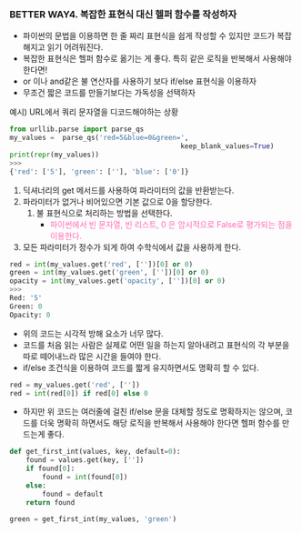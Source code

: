 ### BETTER WAY4. 복잡한 표현식 대신 헬퍼 함수를 작성하자

- 파이썬의 문법을 이용하면 한 줄 짜리 표현식을 쉽게 작성할 수 있지만 코드가 복잡해지고 읽기 어려워진다.
- 복잡한 표현식은 헬퍼 함수로 옮기는 게 좋다. 특히 같은 로직을 반복해서 사용해야 한다면!
- or 이나 and같은 불 연산자를 사용하기 보다 if/else 표현식을 이용하자
- 무조건 짧은 코드를 만들기보다는 가독성을 선택하자

예시) URL에서 쿼리 문자열을 디코드해야하는 상황

```python
from urllib.parse import parse_qs
my_values =  parse_qs('red=5&blue=0&green=',
										  keep_blank_values=True)
print(repr(my_values))
>>>
{'red': ['5'], 'green': [''], 'blue': ['0']}
```

1. 딕셔너리의 get 메서드를 사용하여 파라미터의 값을 반환받는다.
2. 파라미터가 없거나 비어있으면 기본 값으로 0을 할당한다.
    1. 불 표현식으로 처리하는 방법을 선택한다.
        - <span style=color:hotpink>파이썬에서 빈 문자열, 빈 리스트, 0 은 암시적으로 False로 평가되는 점을 이용한다.
3. 모든 파라미터가 정수가 되게 하여 수학식에서 값을 사용하게 한다.

```python
red = int(my_values.get('red', [''])[0] or 0)
green = int(my_values.get('green', [''])[0] or 0)
opacity = int(my_values.get('opacity', [''])[0] or 0)
>>>
Red: '5'
Green: 0
Opacity: 0
```

- 위의 코드는 시각적 방해 요소가 너무 많다.
- 코드를 처음 읽는 사람은 실제로 어떤 일을 하는지 알아내려고 표현식의 각 부분을 따로 떼어내느라 많은 시간을 들여야 한다.
- if/else 조건식을 이용하여 코드를 짧게 유지하면서도 명확히 할 수 있다.

```python
red = my_values.get('red', [''])
red = int(red[0]) if red[0] else 0
```

- 하지만 위 코드는 여러줄에 걸친 if/else 문을 대체할 정도로 명확하지는 않으며, 코드를 더욱 명확히 하면서도 해당 로직을 반복해서 사용해야 한다면 헬퍼 함수를 만드는게 좋다.

```python
def get_first_int(values, key, default=0):
	found = values.get(key, [''])
	if found[0]:
		found = int(found[0])
	else:
		found = default
	return found

green = get_first_int(my_values, 'green')
```